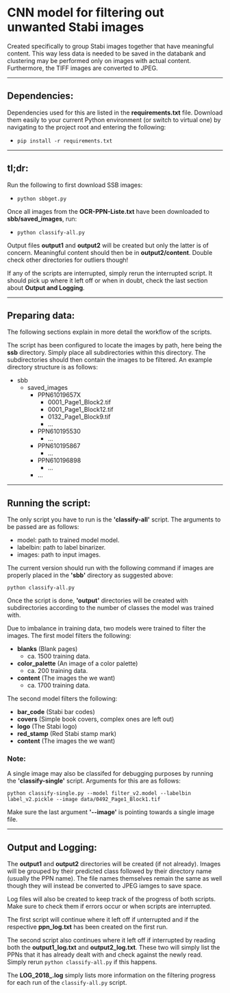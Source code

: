# CNN model for filtering out unwanted Stabi images
Created specifically to group Stabi images together that have meaningful content. This way less data is needed to be saved in the databank and clustering may be performed only on images with actual content. Furthermore, the TIFF images are converted to JPEG.

---
## Dependencies:
Dependencies used for this are listed in the **requirements.txt** file. Download them easily to your current Python environment (or switch to virtual one) by navigating to the project root and entering the following:
* `pip install -r requirements.txt`

---
## tl;dr:
Run the following to first download SSB images:
* `python sbbget.py`

Once all images from the **OCR-PPN-Liste.txt** have been downloaded to **sbb/saved_images**, run:
* `python classify-all.py`

Output files **output1** and **output2** will be created but only the latter is of concern. Meaningful content should then be in **output2/content**. Double check other directories for outliers though!

If any of the scripts are interrupted, simply rerun the interrupted script. It should pick up where it left off or when in doubt, check the last section about **Output and Logging**.

---
## Preparing data:
The following sections explain in more detail the workflow of the scripts.

The script has been configured to locate the images by path, here being the **ssb** directory. Simply place all subdirectories within this directory. The subdirectories should then contain the images to be filtered. An example directory structure is as follows:

* sbb
    * saved_images
        * PPN61019657X
            * 0001_Page1_Block2.tif
            * 0001_Page1_Block12.tif
            * 0132_Page1_Block9.tif
            * ...
        * PPN610195530
            * ...
        * PPN610195867
            * ...
        * PPN610196898
            * ...
        * ...

---
## Running the script:
The only script you have to run is the **'classify-all'** script. The arguments to be passed are as follows:

* model: path to trained model model.
* labelbin: path to label binarizer.
* images: path to input images.

The current version should run with the following command if images are properly placed in the **'sbb'** directory as suggested above:

`python classify-all.py`

Once the script is done, **'output'** directories will be created with subdirectories according to the number of classes the model was trained with.

Due to imbalance in training data, two models were trained to filter the images. The first model filters the following:
* **blanks** (Blank pages)
    * ca. 1500 training data.
* **color_palette** (An image of a color palette)
    *  ca. 200 training data.
* **content** (The images the we want) 
    * ca. 1700 training data.

The second model filters the following:
* **bar_code** (Stabi bar codes)
* **covers** (Simple book covers, complex ones are left out)
* **logo** (The Stabi logo)
* **red_stamp** (Red Stabi stamp mark)
* **content** (The images the we want)

### Note:
A single image may also be classifed for debugging purposes by running the **'classify-single'** script. Arguments for this are as follows:

`python classify-single.py --model filter_v2.model --labelbin label_v2.pickle --image data/0492_Page1_Block1.tif`

Make sure the last argument **'--image'** is pointing towards a single image file.

---
## Output and Logging:
The **output1** and **output2** directories will be created (if not already). Images will be grouped by their predicted class followed by their directory name (usually the PPN name). The file names themselves remain the same as well though they will instead be converted to JPEG iamges to save space.

Log files will also be created to keep track of the progress of both scripts. Make sure to check them if errors occur or when scripts are interrupted.

The first script will continue where it left off if unterrupted and if the respective **ppn_log.txt** has been created on the first run.

The second script also continues where it left off if interrupted by reading both the **output1_log.txt** and **output2_log.txt**. These two will simply list the PPNs that it has already dealt with and check against the newly read. Simply rerun `python classify-all.py` if this happens.

The **LOG_2018_.log** simply lists more information on the filtering progress for each run of the `classify-all.py` script.

